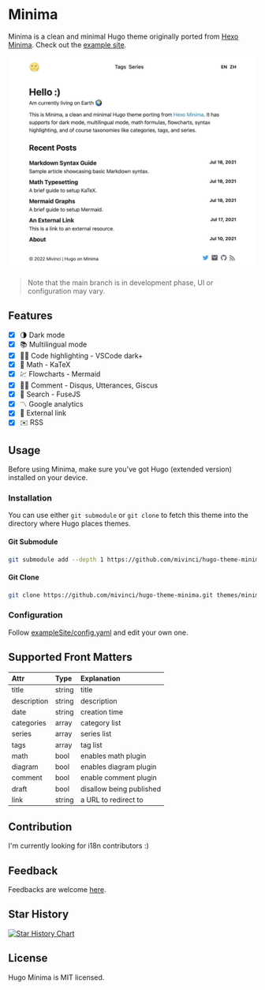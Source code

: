 # Minima

Minima is a clean and minimal Hugo theme originally ported from [Hexo Minima](https://github.com/adisaktijrs/hexo-theme-minima). Check out the [example site](https://mivinci.github.io/hugo-theme-minima).

![screenshot](./images/tn.png)

> Note that the main branch is in development phase, UI or configuration may vary.


## Features

- [x] 🌗 Dark mode
- [x] 📚 Multilingual mode
- [x] 🏳️‍🌈 Code highlighting - VSCode dark+
- [x] 🔢 Math - KaTeX
- [x] 💹 Flowcharts - Mermaid
- [x] 🧑‍💻 Comment - Disqus, Utterances, Giscus
- [x] 🔎 Search - FuseJS
- [x] 〽️ Google analytics
- [x] 🔗 External link
- [x] ✉️ RSS

## Usage

Before using Minima, make sure you've got Hugo (extended version) installed on your device.

### Installation

You can use either `git submodule` or `git clone` to fetch this theme into the directory where Hugo places themes.

#### Git Submodule

```bash
git submodule add --depth 1 https://github.com/mivinci/hugo-theme-minima.git themes/minima
```

#### Git Clone

```bash
git clone https://github.com/mivinci/hugo-theme-minima.git themes/minima
```


### Configuration

Follow [exampleSite/config.yaml](https://github.com/Mivinci/hugo-theme-minima/blob/main/exampleSite/config.yaml) and edit your own one.

## Supported Front Matters

| Attr       | Type   | Explanation |
|:----------- |:------ |:------------|
| title       | string | title |
| description | string | description |
| date        | string | creation time |
| categories  | array  | category list |
| series      | array  | series list |
| tags        | array  | tag list |
| math        | bool   | enables math plugin |
| diagram     | bool   | enables diagram plugin |
| comment     | bool   | enable comment plugin |
| draft       | bool   | disallow being published |
| link        | string | a URL to redirect to |


## Contribution

I'm currently looking for i18n contributors :)

## Feedback

Feedbacks are welcome [here](https://github.com/Mivinci/hugo-theme-minima/issues).

## Star History

[![Star History Chart](https://api.star-history.com/svg?repos=mivinci/hugo-theme-minima&type=Date)](https://star-history.com/#star-history/star-history&Date)

## License

Hugo Minima is MIT licensed.
